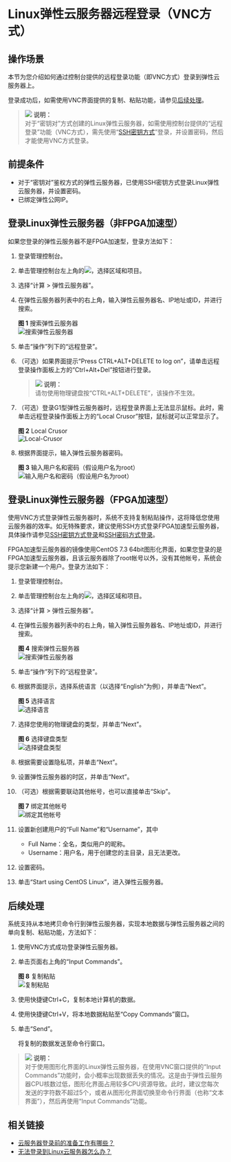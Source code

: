 # Linux弹性云服务器远程登录（VNC方式）<a name="ZH-CN_TOPIC_0093263548"></a>

## 操作场景<a name="section1396372719610"></a>

本节为您介绍如何通过控制台提供的远程登录功能（即VNC方式）登录到弹性云服务器上。

登录成功后，如需使用VNC界面提供的复制、粘贴功能，请参见[后续处理](#section13971028132616)。

>![](public_sys-resources/icon-note.gif) **说明：**   
>对于“密钥对”方式创建的Linux弹性云服务器，如需使用控制台提供的“远程登录”功能（VNC方式），需先使用“[SSH密钥方式](SSH密钥方式登录.md)”登录，并设置密码，然后才能使用VNC方式登录。  

## 前提条件<a name="section1540710554463"></a>

-   对于“密钥对”鉴权方式的弹性云服务器，已使用SSH密钥方式登录Linux弹性云服务器，并设置密码。
-   已绑定弹性公网IP。

## 登录Linux弹性云服务器（非FPGA加速型）<a name="zh-cn_topic_0027290684_section34668256111127"></a>

如果您登录的弹性云服务器不是FPGA加速型，登录方法如下：

1.  登录管理控制台。
2.  单击管理控制台左上角的![](figures/icon-region.png)，选择区域和项目。
3.  选择“计算 \> 弹性云服务器”。
4.  在弹性云服务器列表中的右上角，输入弹性云服务器名、IP地址或ID，并进行搜索。

    **图 1**  搜索弹性云服务器<a name="zh-cn_topic_0027290684_fig46579949111127"></a>  
    ![](figures/搜索弹性云服务器.png "搜索弹性云服务器")

5.  单击“操作”列下的“远程登录”。
6.  （可选）如果界面提示“Press CTRL+ALT+DELETE to log on”，请单击远程登录操作面板上方的“Ctrl+Alt+Del”按钮进行登录。

    >![](public_sys-resources/icon-note.gif) **说明：**   
    >请勿使用物理键盘按“CTRL+ALT+DELETE”，该操作不生效。  

7.  （可选）登录G1型弹性云服务器时，远程登录界面上无法显示鼠标。此时，需单击远程登录操作面板上方的“Local Crusor”按钮，鼠标就可以正常显示了。

    **图 2**  Local Crusor<a name="zh-cn_topic_0027268511_fig11301616132218"></a>  
    ![](figures/Local-Crusor.png "Local-Crusor")

8.  根据界面提示，输入弹性云服务器密码。

    **图 3**  输入用户名和密码（假设用户名为root）<a name="zh-cn_topic_0027290684_fig22996848191913"></a>  
    ![](figures/输入用户名和密码（假设用户名为root）.png "输入用户名和密码（假设用户名为root）")


## 登录Linux弹性云服务器（FPGA加速型）<a name="zh-cn_topic_0027290684_section32104990193557"></a>

使用VNC方式登录弹性云服务器时，系统不支持复制粘贴操作，这将降低您使用云服务器的效率。如无特殊要求，建议使用SSH方式登录FPGA加速型云服务器，具体操作请参见[SSH密钥方式登录](SSH密钥方式登录.md)和[SSH密码方式登录](SSH密码方式登录.md)。

FPGA加速型云服务器的镜像使用CentOS 7.3 64bit图形化界面，如果您登录的是FPGA加速型云服务器，且该云服务器除了root帐号以外，没有其他帐号，系统会提示您新建一个用户。登录方法如下：

1.  登录管理控制台。
2.  单击管理控制台左上角的![](figures/icon-region.png)，选择区域和项目。
3.  选择“计算 \> 弹性云服务器”。
4.  在弹性云服务器列表中的右上角，输入弹性云服务器名、IP地址或ID，并进行搜索。

    **图 4**  搜索弹性云服务器<a name="zh-cn_topic_0027290684_fig3258404193723"></a>  
    ![](figures/搜索弹性云服务器.png "搜索弹性云服务器")

5.  单击“操作”列下的“远程登录”。
6.  根据界面提示，选择系统语言（以选择“English”为例），并单击“Next”。

    **图 5**  选择语言<a name="zh-cn_topic_0027290684_fig22642246193557"></a>  
    ![](figures/选择语言.png "选择语言")

7.  选择您使用的物理键盘的类型，并单击“Next”。

    **图 6**  选择键盘类型<a name="zh-cn_topic_0027290684_fig43862652193557"></a>  
    ![](figures/选择键盘类型.png "选择键盘类型")

8.  根据需要设置隐私项，并单击“Next”。
9.  设置弹性云服务器的时区，并单击“Next”。
10. （可选）根据需要联动其他帐号，也可以直接单击“Skip”。

    **图 7**  绑定其他帐号<a name="zh-cn_topic_0027290684_fig13630694193557"></a>  
    ![](figures/绑定其他帐号.png "绑定其他帐号")

11. 设置新创建用户的“Full Name”和“Username”，其中
    -   Full Name：全名，类似用户的昵称。
    -   Username：用户名，用于创建您的主目录，且无法更改。

12. 设置密码。
13. 单击“Start using CentOS Linux”，进入弹性云服务器。

## 后续处理<a name="section13971028132616"></a>

系统支持从本地拷贝命令行到弹性云服务器，实现本地数据与弹性云服务器之间的单向复制、粘贴功能，方法如下：

1.  使用VNC方式成功登录弹性云服务器。
2.  单击页面右上角的“Input Commands”。

    **图 8**  复制粘贴<a name="fig5407450142719"></a>  
    ![](figures/复制粘贴.png "复制粘贴")

3.  使用快捷键Ctrl+C，复制本地计算机的数据。
4.  使用快捷键Ctrl+V，将本地数据粘贴至“Copy Commands”窗口。
5.  单击“Send”。

    将复制的数据发送至命令行窗口。


>![](public_sys-resources/icon-note.gif) **说明：**   
>对于使用图形化界面的Linux弹性云服务器，在使用VNC窗口提供的“Input Commands”功能时，会小概率出现数据丢失的情况。这是由于弹性云服务器CPU核数过低，图形化界面占用较多CPU资源导致。此时，建议您每次发送的字符数不超过5个，或者从图形化界面切换至命令行界面（也称“文本界面”），然后再使用“Input Commands”功能。  

## 相关链接<a name="section2826432183510"></a>

-   [云服务器登录前的准备工作有哪些？](https://support.huaweicloud.com/ecs_faq/zh-cn_topic_0163540201.html)
-   [无法登录到Linux云服务器怎么办？](https://support.huaweicloud.com/ecs_faq/zh-cn_topic_0105127983.html)

